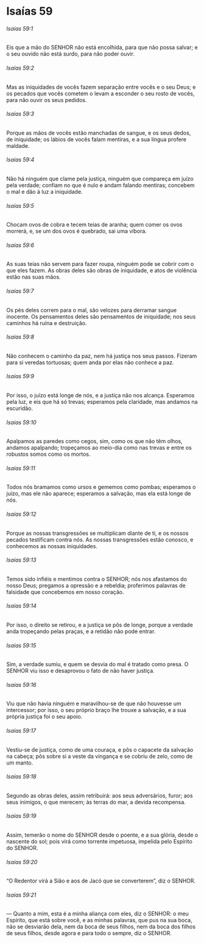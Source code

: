# Isaías 59

###### Isaías 59:1

Eis que a mão do SENHOR não está encolhida, para que não possa salvar; e o seu ouvido não está surdo, para não poder ouvir.

###### Isaías 59:2

Mas as iniquidades de vocês fazem separação entre vocês e o seu Deus; e os pecados que vocês cometem o levam a esconder o seu rosto de vocês, para não ouvir os seus pedidos.

###### Isaías 59:3

Porque as mãos de vocês estão manchadas de sangue, e os seus dedos, de iniquidade; os lábios de vocês falam mentiras, e a sua língua profere maldade.

###### Isaías 59:4

Não há ninguém que clame pela justiça, ninguém que compareça em juízo pela verdade; confiam no que é nulo e andam falando mentiras; concebem o mal e dão à luz a iniquidade.

###### Isaías 59:5

Chocam ovos de cobra e tecem teias de aranha; quem comer os ovos morrerá, e, se um dos ovos é quebrado, sai uma víbora.

###### Isaías 59:6

As suas teias não servem para fazer roupa, ninguém pode se cobrir com o que eles fazem. As obras deles são obras de iniquidade, e atos de violência estão nas suas mãos.

###### Isaías 59:7

Os pés deles correm para o mal, são velozes para derramar sangue inocente. Os pensamentos deles são pensamentos de iniquidade; nos seus caminhos há ruína e destruição.

###### Isaías 59:8

Não conhecem o caminho da paz, nem há justiça nos seus passos. Fizeram para si veredas tortuosas; quem anda por elas não conhece a paz.

###### Isaías 59:9

Por isso, o juízo está longe de nós, e a justiça não nos alcança. Esperamos pela luz, e eis que há só trevas; esperamos pela claridade, mas andamos na escuridão.

###### Isaías 59:10

Apalpamos as paredes como cegos, sim, como os que não têm olhos, andamos apalpando; tropeçamos ao meio-dia como nas trevas e entre os robustos somos como os mortos.

###### Isaías 59:11

Todos nós bramamos como ursos e gememos como pombas; esperamos o juízo, mas ele não aparece; esperamos a salvação, mas ela está longe de nós.

###### Isaías 59:12

Porque as nossas transgressões se multiplicam diante de ti, e os nossos pecados testificam contra nós. As nossas transgressões estão conosco, e conhecemos as nossas iniquidades.

###### Isaías 59:13

Temos sido infiéis e mentimos contra o SENHOR; nós nos afastamos do nosso Deus; pregamos a opressão e a rebeldia; proferimos palavras de falsidade que concebemos em nosso coração.

###### Isaías 59:14

Por isso, o direito se retirou, e a justiça se pôs de longe, porque a verdade anda tropeçando pelas praças, e a retidão não pode entrar.

###### Isaías 59:15

Sim, a verdade sumiu, e quem se desvia do mal é tratado como presa. O SENHOR viu isso e desaprovou o fato de não haver justiça.

###### Isaías 59:16

Viu que não havia ninguém e maravilhou-se de que não houvesse um intercessor; por isso, o seu próprio braço lhe trouxe a salvação, e a sua própria justiça foi o seu apoio.

###### Isaías 59:17

Vestiu-se de justiça, como de uma couraça, e pôs o capacete da salvação na cabeça; pôs sobre si a veste da vingança e se cobriu de zelo, como de um manto.

###### Isaías 59:18

Segundo as obras deles, assim retribuirá: aos seus adversários, furor; aos seus inimigos, o que merecem; às terras do mar, a devida recompensa.

###### Isaías 59:19

Assim, temerão o nome do SENHOR desde o poente, e a sua glória, desde o nascente do sol; pois virá como torrente impetuosa, impelida pelo Espírito do SENHOR.

###### Isaías 59:20

“O Redentor virá a Sião e aos de Jacó que se converterem”, diz o SENHOR.

###### Isaías 59:21

— Quanto a mim, esta é a minha aliança com eles, diz o SENHOR: o meu Espírito, que está sobre você, e as minhas palavras, que pus na sua boca, não se desviarão dela, nem da boca de seus filhos, nem da boca dos filhos de seus filhos, desde agora e para todo o sempre, diz o SENHOR.

